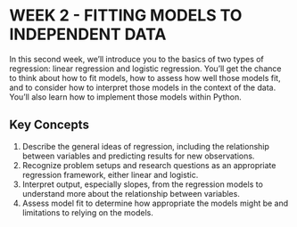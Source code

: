 # WEEK 2 - FITTING MODELS TO INDEPENDENT DATA

In this second week, we’ll introduce you to the basics of two types of regression: linear regression and logistic regression. You’ll get the chance to think about how to fit models, how to assess how well those models fit, and to consider how to interpret those models in the context of the data. You’ll also learn how to implement those models within Python.

## Key Concepts
1. Describe the general ideas of regression, including the relationship between variables and predicting results for new observations.
2. Recognize problem setups and research questions as an appropriate regression framework, either linear and logistic.
3. Interpret output, especially slopes, from the regression models to understand more about the relationship between variables.
4. Assess model fit to determine how appropriate the models might be and limitations to relying on the models.

